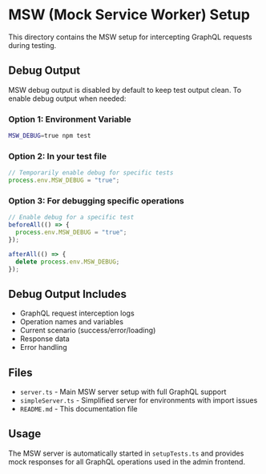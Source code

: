 # MSW (Mock Service Worker) Setup

This directory contains the MSW setup for intercepting GraphQL requests during testing.

## Debug Output

MSW debug output is disabled by default to keep test output clean. To enable debug output when needed:

### Option 1: Environment Variable

```bash
MSW_DEBUG=true npm test
```

### Option 2: In your test file

```typescript
// Temporarily enable debug for specific tests
process.env.MSW_DEBUG = "true";
```

### Option 3: For debugging specific operations

```typescript
// Enable debug for a specific test
beforeAll(() => {
  process.env.MSW_DEBUG = "true";
});

afterAll(() => {
  delete process.env.MSW_DEBUG;
});
```

## Debug Output Includes

- GraphQL request interception logs
- Operation names and variables
- Current scenario (success/error/loading)
- Response data
- Error handling

## Files

- `server.ts` - Main MSW server setup with full GraphQL support
- `simpleServer.ts` - Simplified server for environments with import issues
- `README.md` - This documentation file

## Usage

The MSW server is automatically started in `setupTests.ts` and provides mock responses for all GraphQL operations used in the admin frontend.
